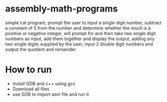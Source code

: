 # assembly-math-programs

simple cat program, 
prompt the user to input a single digit number, 
subtract a constant of 5 from the number and determine whether the result is a positive or negative integer, 
will prompt for and then take two single digit numbers as input, add them together and display the output, 
adding any two single digits supplied by the user, input 2 double digit numbers and output the quotient and remainder 

# How to run
- Install GDB and c++ using gcc
- Download all files
- use GDB to import asm file and run it
